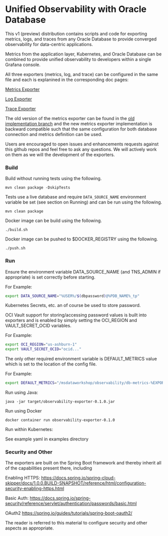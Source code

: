 # Unified Observability with Oracle Database

This v1 (preview) distribution contains scripts and code for exporting metrics, logs, and traces from any Oracle Database to provide converged observability for data-centric applications. 

Metrics from the application layer, Kubernetes, and Oracle Database can be combined to provide unified observability to developers within a single Grafana console. 

All three exporters (metrics, log, and trace) can be configured in the same file and each is explanined in the corresponding doc pages:


[Metrics Exporter][Metrics Exporter]

[Log Exporter][Log Exporter]

[Trace Exporter][Trace Exporter]

The old version of the metrics exporter can be found in the [old implementation branch][old implementation branch] and the new metrics exporter implementation is backward compatible such that the same configuration for both database connection and metrics definition can be used.

Users are encouraged to open issues and enhancements requests against this github repos and feel free to ask any questions.  We will actively work on them as we will the development of the exporters.

### Build

Build without running tests using the following.

`mvn clean package -DskipTests`

Tests use a live database and require `DATA_SOURCE_NAME` environment variable be set (see section on Running) and can be run using the following.

`mvn clean package`

Docker image can be build using the following.

`./build.sh`

Docker image can be pushed to $DOCKER_REGISTRY using the following.

`./push.sh`

### Run

Ensure the environment variable DATA_SOURCE_NAME (and TNS_ADMIN if appropriate) is set correctly before starting.

For Example:

```bash
export DATA_SOURCE_NAME="%USER%/$(dbpassword)@%PDB_NAME%_tp"
```

Kubernetes Secrets, etc. an of course be used to store password.

OCI Vault support for storing/accessing password values is built into exporters and is enabled by simply setting the OCI_REGION and VAULT_SECRET_OCID variables.

For Example:

```bash
export OCI_REGION="us-ashburn-1"
export VAULT_SECRET_OCID="ocid..."
```

The only other required environment variable is DEFAULT_METRICS value which is set to the location of the config file.

For Example:

```bash
export DEFAULT_METRICS="/msdataworkshop/observability/db-metrics-%EXPORTER_NAME%-exporter-metrics.toml"
```

Run using Java:

`java -jar target/observability-exporter-0.1.0.jar`

Run using Docker

`docker container run observability-exporter-0.1.0`

Run within Kubernetes:

See example yaml in examples directory

### Security and Other

The exporters are built on the Spring Boot framework and thereby inherit all of the capabilities present there, including

Enabling HTTPS: https://docs.spring.io/spring-cloud-skipper/docs/1.0.0.BUILD-SNAPSHOT/reference/html/configuration-security-enabling-https.html

Basic Auth: https://docs.spring.io/spring-security/reference/servlet/authentication/passwords/basic.html

OAuth2 https://spring.io/guides/tutorials/spring-boot-oauth2/

The reader is referred to this material to configure security and other aspects as appropriate.


[Metrics Exporter]: Metrics.md
[Log Exporter]: Logs.md
[Trace Exporter]: Tracing.md
[old implementation branch]: https://github.com/oracle/oracle-db-appdev-monitoring/tree/old-go-implementation